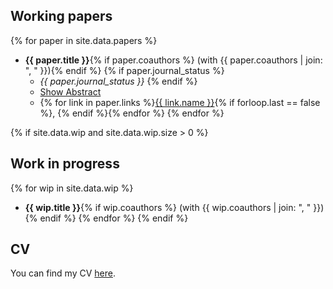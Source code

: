 
## Working papers

{% for paper in site.data.papers %}
* **{{ paper.title }}**{% if paper.coauthors %} (with {{ paper.coauthors | join: ", " }}){% endif %}
    {% if paper.journal_status %}
    - *{{ paper.journal_status }}*
    {% endif %}
  - <a href="#" id="toggle-link-{{ forloop.index }}" onclick="toggleAbstract('abstract-{{ forloop.index }}', 'toggle-link-{{ forloop.index }}'); return false;">Show Abstract</a><br>
  <span id="abstract-{{ forloop.index }}" style="display:none;">{{ paper.abstract }}</span>
  - {% for link in paper.links %}<a href="{{ link.url }}" target="_blank">{{ link.name }}</a>{% if forloop.last == false %}, {% endif %}{% endfor %}
{% endfor %}

<script>
function toggleAbstract(abstractId, linkId) {
  var el = document.getElementById(abstractId);
  var link = document.getElementById(linkId);
  if (el.style.display === 'none') {
    el.style.display = 'block';
    link.textContent = 'Hide Abstract';
  } else {
    el.style.display = 'none';
    link.textContent = 'Show Abstract';
  }
}
</script>


{% if site.data.wip and site.data.wip.size > 0 %}
## Work in progress
{% for wip in site.data.wip %}
* **{{ wip.title }}**{% if wip.coauthors %} (with {{ wip.coauthors | join: ", " }}){% endif %}
{% endfor %}
{% endif %}

## CV
You can find my CV <a href="CV_MW.pdf">here</a>.

